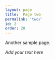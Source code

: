 ```yaml
---
layout: page
title:  Page two
permalink: 'two/'
id: 2
order: 20
---
```





Another sample page.

_Add your text here_

